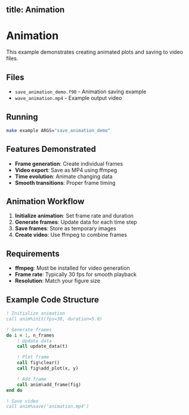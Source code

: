 title: Animation
---

# Animation

This example demonstrates creating animated plots and saving to video files.

## Files

- `save_animation_demo.f90` - Animation saving example
- `wave_animation.mp4` - Example output video

## Running

```bash
make example ARGS="save_animation_demo"
```

## Features Demonstrated

- **Frame generation**: Create individual frames
- **Video export**: Save as MP4 using ffmpeg
- **Time evolution**: Animate changing data
- **Smooth transitions**: Proper frame timing

## Animation Workflow

1. **Initialize animation**: Set frame rate and duration
2. **Generate frames**: Update data for each time step
3. **Save frames**: Store as temporary images
4. **Create video**: Use ffmpeg to combine frames

## Requirements

- **ffmpeg**: Must be installed for video generation
- **Frame rate**: Typically 30 fps for smooth playback
- **Resolution**: Match your figure size

## Example Code Structure

```fortran
! Initialize animation
call anim%init(fps=30, duration=5.0)

! Generate frames
do i = 1, n_frames
    ! Update data
    call update_data(t)

    ! Plot frame
    call fig%clear()
    call fig%add_plot(x, y)

    ! Add frame
    call anim%add_frame(fig)
end do

! Save video
call anim%save('animation.mp4')
```
